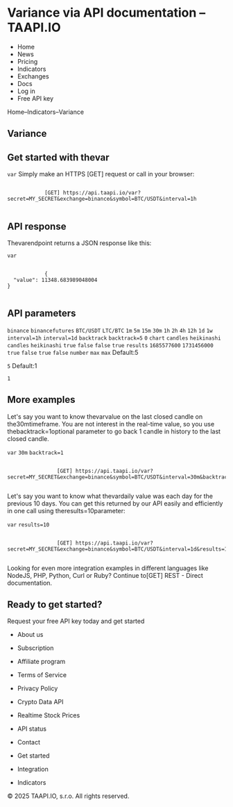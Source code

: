 # Variance via API documentation – TAAPI.IO

- Home
- News
- Pricing
- Indicators
- Exchanges
- Docs
- Log in
- Free API key

Home–Indicators–Variance


## Variance

## Get started with thevar
`var` Simply make an HTTPS [GET] request or call in your browser:


```

			[GET] https://api.taapi.io/var?secret=MY_SECRET&exchange=binance&symbol=BTC/USDT&interval=1h
		
```

## API response
Thevarendpoint returns a JSON response like this:

`var` 
```

			{
  "value": 11348.683989048004
}
		
```

## API parameters
`binance` `binancefutures` `BTC/USDT` `LTC/BTC` `1m` `5m` `15m` `30m` `1h` `2h` `4h` `12h` `1d` `1w` `interval=1h` `interval=1d` `backtrack` `backtrack=5` `0` `chart` `candles` `heikinashi` `candles` `heikinashi` `true` `false` `false` `true` `results` `1685577600` `1731456000` `true` `false` `true` `false` `number` `max` `max` Default:5

`5` Default:1

`1` 
## More examples
Let's say you want to know thevarvalue on the last closed candle on the30mtimeframe. You are not interest in the real-time value, so you use thebacktrack=1optional parameter to go back 1 candle in history to the last closed candle.

`var` `30m` `backtrack=1` 
```

				[GET] https://api.taapi.io/var?secret=MY_SECRET&exchange=binance&symbol=BTC/USDT&interval=30m&backtrack=1
			
```
Let's say you want to know what thevardaily value was each day for the previous 10 days. You can get this returned by our API easily and efficiently in one call using theresults=10parameter:

`var` `results=10` 
```

				[GET] https://api.taapi.io/var?secret=MY_SECRET&exchange=binance&symbol=BTC/USDT&interval=1d&results=10
			
```
Looking for even more integration examples in different languages like NodeJS, PHP, Python, Curl or Ruby? Continue to[GET] REST - Direct documentation.


## Ready to get started?
Request your free API key today and get started

- About us
- Subscription
- Affiliate program
- Terms of Service
- Privacy Policy
- Crypto Data API
- Realtime Stock Prices
- API status
- Contact

- Get started
- Integration
- Indicators

© 2025 TAAPI.IO, s.r.o. All rights reserved.

